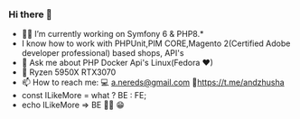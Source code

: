 ### Hi there 👋

- 👨‍💻 I’m currently working on Symfony 6 & PHP8.*
- I know how to work with PHPUnit,PIM CORE,Magento 2(Certified Adobe developer professional) based shops, API's
- 💬 Ask me about PHP Docker Api's Linux(Fedora ❤)
- 🚀 Ryzen 5950X RTX3070
- 📫 How to reach me: 💻 a.nereds@gmail.com 🚀https://t.me/andzhusha
- const ILikeMore = what ? BE : FE;
- echo ILikeMore => BE 🤷‍♂️ 😁

